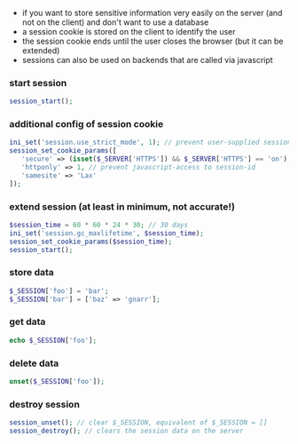 - if you want to store sensitive information very easily on the server (and not on the client) and don't want to use a database
- a session cookie is stored on the client to identify the user
- the session cookie ends until the user closes the browser (but it can be extended)
- sessions can also be used on backends that are called via javascript

### start session
```php
session_start();
```

### additional config of session cookie
```php
ini_set('session.use_strict_mode', 1); // prevent user-supplied session-id
session_set_cookie_params([
   'secure' => (isset($_SERVER['HTTPS']) && $_SERVER['HTTPS'] == 'on'),
   'httponly' => 1, // prevent javascript-access to session-id
   'samesite' => 'Lax'
]);
```

### extend session (at least in minimum, not accurate!)
```php
$session_time = 60 * 60 * 24 * 30; // 30 days
ini_set('session.gc_maxlifetime', $session_time);
session_set_cookie_params($session_time);
session_start();
```

###  store data
```php
$_SESSION['foo'] = 'bar';
$_SESSION['bar'] = ['baz' => 'gnarr'];
```

###  get data
```php
echo $_SESSION['foo'];
```

### delete data
```php
unset($_SESSION['foo']);
```

### destroy session
  ```php
session_unset(); // clear $_SESSION, equivalent of $_SESSION = []
session_destroy(); // clears the session data on the server
```
